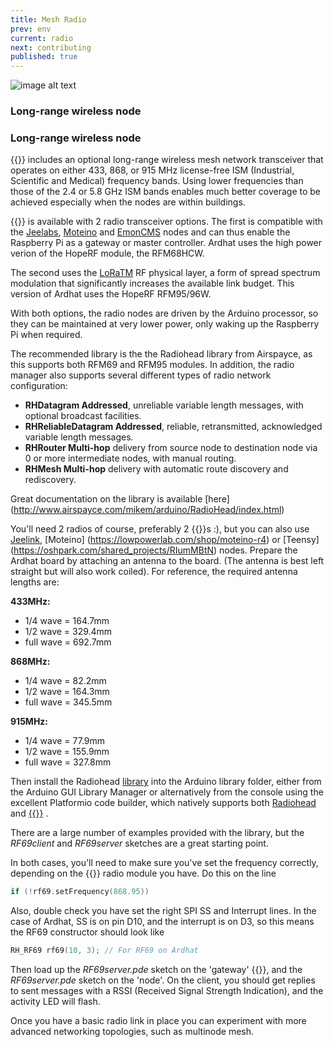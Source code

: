 ```yaml
---
title: Mesh Radio
prev: env
current: radio
next: contributing
published: true
---
```




 ![image alt text](/media/ardhatradio400.jpg)


### Long-range wireless node

### Long-range wireless node

{{<ardhat>}} includes an optional long-range wireless mesh network transceiver that operates on either 433, 868, or 915 MHz  license-free ISM (Industrial, Scientific and Medical) frequency bands. Using lower frequencies than those of the 2.4 or 5.8 GHz ISM bands enables much better coverage to be achieved especially when the nodes are within buildings. 

{{<ardhat>}} is available with 2 radio transceiver options. The first is compatible with the [Jeelabs](http://jeelabs.org/), [Moteino](http://lowpowerlab.com/moteino/) and [EmonCMS](http://emoncms.org/) nodes and can thus enable the Raspberry Pi as a gateway or master controller.  Ardhat uses the high power verion of the HopeRF module, the RFM68HCW. 

The second uses the [LoRaTM](https://www.lora-alliance.org/) RF physical layer, a form of spread spectrum modulation that significantly increases the available link budget. This version of Ardhat uses the HopeRF RFM95/96W.

With both options, the radio nodes are driven by the Arduino processor, so they can be maintained at very lower power, only waking up the Raspberry Pi when required.

The recommended library is the the Radiohead library from Airspayce, as this supports both RFM69 and RFM95 modules. In addition, the radio manager also supports several different types of radio network configuration:

- **RHDatagram Addressed**, unreliable variable length messages, with optional broadcast facilities.
- **RHReliableDatagram Addressed**, reliable, retransmitted, acknowledged variable length messages.
- **RHRouter Multi-hop** delivery from source node to destination node via 0 or more intermediate nodes, with manual routing.
- **RHMesh Multi-hop** delivery with automatic route discovery and rediscovery.

Great documentation on the library is available [here] (http://www.airspayce.com/mikem/arduino/RadioHead/index.html)

You'll need 2 radios of course, preferably 2 {{<ardhat>}}s :), but you can also use [Jeelink](http://www.digitalsmarties.net/products/jeelink),  [Moteino] (https://lowpowerlab.com/shop/moteino-r4) or [Teensy] (https://oshpark.com/shared_projects/RIumMBtN) nodes.  Prepare the Ardhat board by attaching an antenna to the board. (The antenna is best left straight but will also work coiled). For reference, the required antenna lengths are:

**433MHz:**

- 1/4 wave = 164.7mm
- 1/2 wave = 329.4mm
- full wave = 692.7mm

**868MHz:**

- 1/4 wave = 82.2mm
- 1/2 wave = 164.3mm
- full wave = 345.5mm

**915MHz:**

- 1/4 wave = 77.9mm
- 1/2 wave = 155.9mm
- full wave = 327.8mm


Then install the Radiohead [library](https://github.com/Ardhat/Radiohead) into the Arduino library folder, either from the Arduino GUI Library Manager or alternatively from the console using the excellent Platformio code builder, which natively supports both [Radiohead](http://platformio.org/#!/lib/search?query=radiohead) and [{{<ardhat>}}](http://docs.platformio.org/en/latest/platforms/atmelavr.html#boards) .

There are a large number of examples provided with the library, but the _RF69client_ and _RF69server_ sketches are a great starting point.

In both cases, you'll need to make sure you've set the frequency correctly, depending on the {{<ardhat>}} radio module you have. Do this on the line

~~~c
if (!rf69.setFrequency(868.95)) 
~~~

Also, double check you have set the right SPI SS and Interrupt lines. In the case of Ardhat, SS is on pin D10, and the interrupt is on D3, so this means the RF69 constructor should look like

~~~c
RH_RF69 rf69(10, 3); // For RF69 on Ardhat
~~~

Then load up the _RF69server.pde_ sketch on the 'gateway' {{<ardhat>}}, and the _RF69server.pde_ sketch on the 'node'. On the client, you should get replies to sent messages with a RSSI (Received Signal Strength Indication), and the activity LED will flash.

Once you have a basic radio link in place you can experiment with more advanced networking topologies, such as multinode mesh.